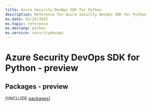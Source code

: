 ```yaml
---
title: Azure Security DevOps SDK for Python
description: Reference for Azure Security DevOps SDK for Python
ms.date: 02/24/2025
ms.topic: reference
ms.devlang: python
ms.service: securitydevops
---
```

# Azure Security DevOps SDK for Python - preview
## Packages - preview
[!INCLUDE [packages](security-devops-index.md)]
